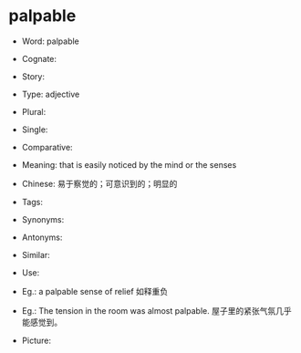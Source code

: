 # palpable

- Word: palpable
- Cognate: 
- Story: 

- Type: adjective
- Plural: 
- Single: 
- Comparative: 
- Meaning: that is easily noticed by the mind or the senses
- Chinese: 易于察觉的；可意识到的；明显的
- Tags: 
- Synonyms: 
- Antonyms: 
- Similar: 
- Use: 
- Eg.: a palpable sense of relief 如释重负
- Eg.: The tension in the room was almost palpable. 屋子里的紧张气氛几乎能感觉到。
- Picture: 

